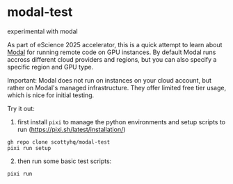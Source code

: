 # modal-test
experimental with modal

As part of eScience 2025 accelerator, this is a quick attempt to learn about [Modal](https://modal.com) for running remote code on GPU instances. By default Modal runs accross different cloud providers and regions, but you can also specify a specific region and GPU type.

Important: Modal does not run on instances on your cloud account, but rather on Modal's managed infrastructure. They offer limited free tier usage, which is nice for initial testing.

Try it out:

1. first install `pixi` to manage the python environments and setup scripts to run (https://pixi.sh/latest/installation/)

```
gh repo clone scottyhq/modal-test
pixi run setup
```

2. then run some basic test scripts:
```
pixi run
```

